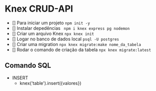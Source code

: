 # Knex CRUD-API

- [] Para iniciar um projeto `npm init -y`
- [] Instalar depedências ` npm i knex express pg nodemon`
- [] Criar um arquivo Knex `npx knex init` 
- [] Logar no banco de dados local `psql -U postgres`
- [] Criar uma migration `npx knex migrate:make nome_da_tabela`
- [] Rodar o comando de criação da tabela `npx knex migrate:latest`

## Comando SQL

- INSERT 
  * knex('table').insert({valores})
